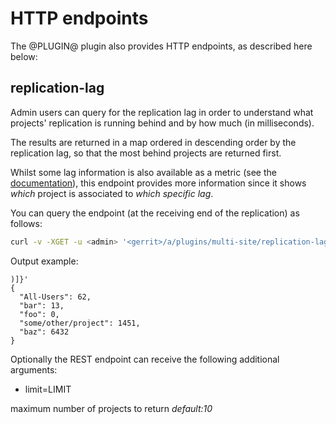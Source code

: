 HTTP endpoints
=========================

The @PLUGIN@ plugin also provides HTTP endpoints, as described here below:

## replication-lag

Admin users can query for the replication lag in order to understand what
projects' replication is running behind and by how much (in milliseconds).

The results are returned in a map ordered in descending order by the replication
lag, so that the most behind projects are returned first.

Whilst some lag information is also available as a metric (see
the [documentation](./about.md#metrics)), this endpoint provides more
information since it shows _which_ project is associated to _which specific lag_.

You can query the endpoint (at the receiving end of the replication) as follows:

```bash
curl -v -XGET -u <admin> '<gerrit>/a/plugins/multi-site/replication-lag?[limit=LIMIT]'
```

Output example:

```
)]}'
{
  "All-Users": 62,
  "bar": 13,
  "foo": 0,
  "some/other/project": 1451,
  "baz": 6432
}
```

Optionally the REST endpoint can receive the following additional arguments:

* limit=LIMIT

maximum number of projects to return
*default:10*